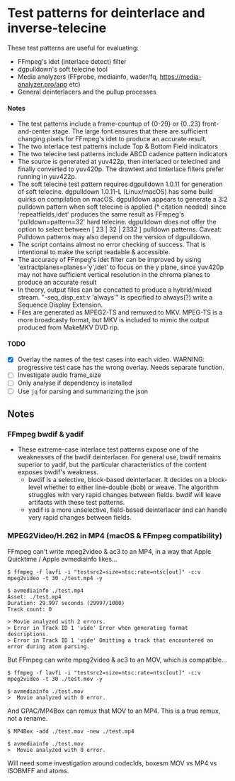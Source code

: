 # Test patterns for deinterlace and inverse-telecine

These test patterns are useful for evaluating:
- FFmpeg's idet (interlace detect) filter
- dgpulldown's soft telecine tool
- Media analyzers (FFprobe, mediainfo, wader/fq, https://media-analyzer.pro/app etc)
- General deinterlacers and the pullup processes


#### Notes

- The test patterns include a frame-countup of {0-29} or {0..23} front-and-center stage.  The large font ensures that there are sufficient changing pixels for FFmpeg's idet to produce an accurate result.
- The two interlace test patterns include Top & Bottom Field indicators
- The two telecine test patterns include ABCD cadence pattern indicators
- The source is generated at yuv422p, then interlaced or telecined and finally converted to yuv420p.  The drawtext and tinterlace filters prefer running in yuv422p.
- The soft telecine test pattern requires dgpulldown 1.0.11 for generation of soft telecine.  dgpulldown 1.0.11-L (Linux/macOS) has some build quirks on compilation on macOS.  dgpulldown appears to generate a 3:2 pulldown pattern when soft telecine is applied (* citation needed) since 'repeatfields,idet' produces the same result as FFmpeg's 'pulldown=pattern=32' hard telecine.  dgpulldown does not offer the option to select between [ 23 | 32 | 2332 ] pulldown patterns.  Caveat: Pulldown patterns may also depend on the version of dgpulldown.
- The script contains almost no error checking of success.  That is intentional to make the script readable & accessible.
- The accuracy of FFmpeg's idet filter can be improved by using 'extractplanes=planes='y',idet' to focus on the y plane, since yuv420p may not have sufficient vertical resolution in the chroma planes to produce an accurate result
- In theory, output files can be concatted to produce a hybrid/mixed stream. "-seq_disp_ext:v 'always'" is specified to always(?) write a Sequence Display Extension.
- Files are generated as MPEG2-TS and remuxed to MKV.  MPEG-TS is a more broadcasty format, but MKV is included to mimic the output produced from MakeMKV DVD rip.

#### TODO

- [x] Overlay the names of the test cases into each video.  WARNING: progressive test case has the wrong overlay.  Needs separate function.
- [ ] Investigate audio frame_size
- [ ] Only analyse if dependency is installed
- [ ] Use `jq` for parsing and summarizing the json

## Notes

### FFmpeg bwdif & yadif
- These extreme-case interlace test patterns expose one of the weaknesses of the bwdif deinterlacer.  For general use, bwdif remains superior to yadif, but the particular characteristics of the content exposes bwdif's weakness.
  - bwdif is a selective, block-based deinterlacer.  It decides on a block-level whether to either line-double (bob) or weave.  The algorithm struggles with very rapid changes between fields.  bwdif will leave artifacts with these test patterns.
  - yadif is a more unselective, field-based deinterlacer and can handle very rapid changes between fields.

### MPEG2Video/H.262 in MP4 (macOS & FFmpeg compatibility)

FFmpeg can't write mpeg2video & ac3 to an MP4, in a way that Apple Quicktime / Apple avmediainfo likes...

```
$ ffmpeg -f lavfi -i "testsrc2=size=ntsc:rate=ntsc[out]" -c:v mpeg2video -t 30 ./test.mp4 -y

$ avmediainfo ./test.mp4 
Asset: ./test.mp4
Duration: 29.997 seconds (29997/1000)
Track count: 0

> Movie analyzed with 2 errors.
> Error in Track ID 1 'vide' Error when generating format descriptions.
> Error in Track ID 1 'vide' Omitting a track that encountered an error during atom parsing.
```

But FFmpeg can write mpeg2video & ac3 to an MOV, which is compatible...

```
$ ffmpeg -f lavfi -i "testsrc2=size=ntsc:rate=ntsc[out]" -c:v mpeg2video -t 30 ./test.mov -y

$ avmediainfo ./test.mov
>  Movie analyzed with 0 error.
```

And GPAC/MP4Box can remux that MOV to an MP4. This is a true remux, not a rename.
```
$ MP4Box -add ./test.mov -new ./test.mp4

$ avmediainfo ./test.mov
>  Movie analyzed with 0 error.
```

Will need some investigation around codecIds, boxesm MOV vs MP4 vs ISOBMFF and atoms.

